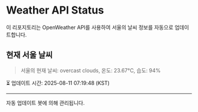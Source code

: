 
# Weather API Status

이 리포지토리는 OpenWeather API를 사용하여 서울의 날씨 정보를 자동으로 업데이트합니다.

## 현재 서울 날씨
> 서울의 현재 날씨: overcast clouds, 온도: 23.67°C, 습도: 94%

⏳ 업데이트 시간: 2025-08-11 07:19:48 (KST)

---
자동 업데이트 봇에 의해 관리됩니다.
